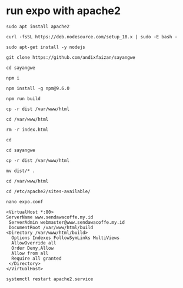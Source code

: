 # run expo with apache2

```
sudo apt install apache2
```

```
curl -fsSL https://deb.nodesource.com/setup_18.x | sudo -E bash -
```

```
sudo apt-get install -y nodejs
```

```
git clone https://github.com/andixfaizan/sayangwe
```

```
cd sayangwe
```

```
npm i
```
```
npm install -g npm@9.6.0
```

```
npm run build
```

```
cp -r dist /var/www/html
```

```
cd /var/www/html
```
```
rm -r index.html
```
```
cd
```
```
cd sayangwe
```


```
cp -r dist /var/www/html
```
```
mv dist/* .
```

```
cd /var/www/html
```
```
cd /etc/apache2/sites-available/
```


```
nano expo.conf
```

```
<VirtualHost *:80>
ServerName www.sendawacoffe.my.id
 ServerAdmin webmaster@www.sendawacoffe.my.id
 DocumentRoot /var/www/html/build
<Directory /var/www/html/build>
  Options Indexes FollowSymLinks MultiViews
  AllowOverride all
  Order Deny,Allow
  Allow from all
  Require all granted
 </Directory>
</VirtualHost>
```




```
systemctl restart apache2.service
```

